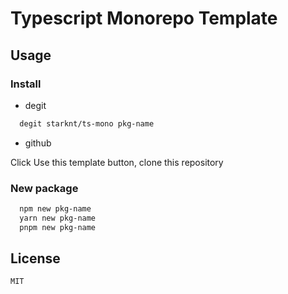 # Typescript Monorepo Template

## Usage

### Install
- degit
```bash
  degit starknt/ts-mono pkg-name
```
- github
<p>Click Use this template button, clone this repository</p>

### New package
```bash
  npm new pkg-name
  yarn new pkg-name
  pnpm new pkg-name
```

## License
`MIT`